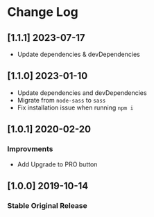 # Change Log

## [1.1.1] 2023-07-17

- Update dependencies & devDependencies

## [1.1.0] 2023-01-10

- Update dependencies and devDependencies
- Migrate from `node-sass` to `sass`
- Fix installation issue when running `npm i`

## [1.0.1] 2020-02-20

### Improvments

- Add Upgrade to PRO button

## [1.0.0] 2019-10-14

### Stable Original Release
